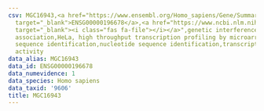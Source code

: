 ```yaml
---
csv: MGC16943,<a href="https://www.ensembl.org/Homo_sapiens/Gene/Summary?db=core;g=ENSG00000196678"
  target="_blank">ENSG00000196678</a>,<a href="https://www.ncbi.nlm.nih.gov/pubmed/17216044"
  target="_blank"><i class="fas fa-file"></i></a>",genetic interference,functional
  association,HeLa, high throughput transcription profiling by microarray,nucleotide
  sequence identification,nucleotide sequence identification,transcriptional regulation,up-regulates
  activity
data_alias: MGC16943
data_id: ENSG00000196678
data_numevidence: 1
data_species: Homo sapiens
data_taxid: '9606'
title: MGC16943
---
```

